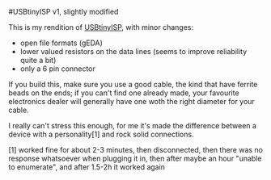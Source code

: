 #USBtinyISP v1, slightly modified

This is my rendition of [USBtinyISP](https://learn.adafruit.com/usbtinyisp/), with minor changes:

* open file formats (gEDA)
* lower valued resistors on the data lines (seems to improve reliability quite a bit)
* only a 6 pin connector

If you build this, make sure you use a good cable, the kind that have ferrite beads on the ends; if you can't find one already made, your favourite electronics dealer will generally have one woth the right diameter for your cable. 

I really can't stress this enough, for me it's made the difference between a device with a personality[1] and rock solid connections.


[1] worked fine for about 2-3 minutes, then disconnected, then there was no response whatsoever when plugging it in, then after maybe an hour "unable to enumerate", and after 1.5-2h it worked again
